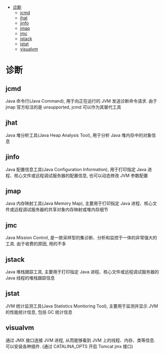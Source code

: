 <!-- TOC -->

- [诊断](#诊断)
    - [jcmd](#jcmd)
    - [jhat](#jhat)
    - [jinfo](#jinfo)
    - [jmap](#jmap)
    - [jmc](#jmc)
    - [jstack](#jstack)
    - [jstat](#jstat)
    - [visualvm](#visualvm)

<!-- /TOC -->

# 诊断

## jcmd

Java 命令行(Java Command), 用于向正在运行的 JVM 发送诊断命令请求. 由于 jmap 官方标注的是 unsupported, jcmd 可以作为其替代工具

## jhat

Java 堆分析工具(Java Heap Analysis Tool), 用于分析 Java 堆内存中的对象信息

## jinfo

Java 配置信息工具(Java Configuration Information), 用于打印指定 Java 进程、核心文件或远程调试服务器的配置信息, 也可以动态修改 JVM 参数配置

## jmap

Java 内存映射工具(Java Memory Map), 主要用于打印指定 Java 进程、核心文件或远程调试服务器的共享对象内存映射或堆内存细节

## jmc

Java Mission Control, 是一款采样型的集诊断、分析和监控于一体的非常强大的工具. 由于收费的原因, 用的不多

## jstack

Java 堆栈跟踪工具, 主要用于打印指定 Java 进程、核心文件或远程调试服务器的 Java 线程的堆栈跟踪信息

## jstat

JVM 统计监测工具(Java Statistics Monitoring Tool), 主要用于监测并显示 JVM 的性能统计信息, 包括 GC 统计信息

## visualvm

通过 JMX 接口连接 JVM 进程, 从而能够看到 JVM 上的线程、内存、类等信息. 可以安装各种插件. (通过 CATALINA_OPTS 开启 Tomcat jmx 接口)